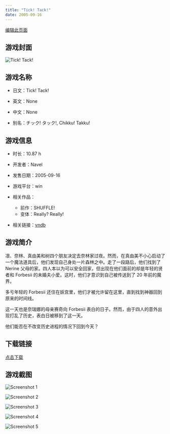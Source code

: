 ```yaml
---
title: "Tick! Tack!"
date: 2005-09-16
---
```

[编辑此页面](https://github.com/ACG-3/ADV3-source/blob/main/source/_posts/Really%20Really%21.md)

## 游戏封面

![Tick! Tack!](https%3A//pan.timero.xyz/onedrive/img_lib_001/Really%20Really%21_cover.avif)


## 游戏名称

- 日文：Tick! Tack!
- 英文：None
- 中文：None

- 别名：チック! タック!, Chikku! Takku!


## 游戏信息

- 时长：10.87 h
- 开发者：Navel
- 发售日期：2005-09-16
- 游戏平台：win
- 相关作品：
   - 前作：SHUFFLE!
   - 变体：Really? Really!

- 相关链接：[vndb](https://vndb.org/v201)


## 游戏简介

凛、奈林、真由美和树四个朋友决定去奈林家过夜。然而，在真由美不小心启动了一个魔法道具后，他们发现自己身处一片森林之中。走了一段路后，他们找到了 Nerine 父母的家。四人本以为可以安全回家，但出现在他们面前的却是年轻的贤者和 Forbesii 的未婚夫小爱。这时，他们才意识到自己被传送到了 20 年前的魔界。

多亏年轻的 Forbesii 还住在妖宫里，他们才被允许留在这里，直到找到神器回到原来的时间线。

这一天也是奈瑞娜的母亲赛奇向 Forbesii 表白的日子。然而，由于四人的意外出现打乱了历史，表白日被移到了这一天。

他们能否在不改变历史进程的情况下回到今天？




## 下载链接

[点击下载](https://pan.timero.xyz/onedrive/adv_lib_001/Really%20Really%21)


## 游戏截图


![Screenshot 1](https%3A//pan.timero.xyz/onedrive/img_lib_001/Really%20Really%21_Screenshot_1.avif)

![Screenshot 2](https%3A//pan.timero.xyz/onedrive/img_lib_001/Really%20Really%21_Screenshot_2.avif)

![Screenshot 3](https%3A//pan.timero.xyz/onedrive/img_lib_001/Really%20Really%21_Screenshot_3.avif)

![Screenshot 4](https%3A//pan.timero.xyz/onedrive/img_lib_001/Really%20Really%21_Screenshot_4.avif)

![Screenshot 5](https%3A//pan.timero.xyz/onedrive/img_lib_001/Really%20Really%21_Screenshot_5.avif)

